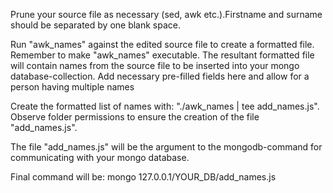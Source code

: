 Prune your source file  as necessary (sed, awk etc.).Firstname and surname should be separated
by one blank space.

Run "awk_names" against the edited source file to create a formatted file. Remember to make
 "awk_names"  executable.  The resultant formatted file will contain names from the source file
to be inserted into your mongo database-collection. Add necessary pre-filled fields here and 
allow for a person having multiple names

Create the formatted list of names with:  "./awk_names | tee add_names.js". Observe folder 
permissions to ensure the creation of the file "add_names.js".

The file "add_names.js" will be the argument to the mongodb-command for communicating with 
your mongo database.

Final command will be: mongo 127.0.0.1/YOUR_DB/add_names.js






